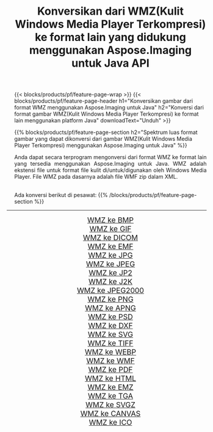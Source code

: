 ﻿---
title: Konversikan dari WMZ(Kulit Windows Media Player Terkompresi) ke format lain yang didukung menggunakan Aspose.Imaging untuk Java API 
weight: 3920
url: /id/java/conversion/from/wmz/ 
lang: id
langdirlevel: 2
locales: zh-hans,ja,it,ru,de,es,fr,nl,id,lt,pl,pt,vi,tr,ko,zh-hant,ar,hi,th,sv,cs,uk,he
description: Aspose.Imaging dapat dengan mudah mengonversi dari WMZ(Kulit Windows Media Player Terkompresi) ke format lain menggunakan platform Java
---

{{< blocks/products/pf/feature-page-wrap >}}
{{< blocks/products/pf/feature-page-header h1="Konversikan gambar dari format WMZ menggunakan Aspose.Imaging untuk Java" h2="Konversi dari format gambar WMZ(Kulit Windows Media Player Terkompresi) ke format lain menggunakan platform Java" downloadText="Unduh" >}}


{{% blocks/products/pf/feature-page-section  h2="Spektrum luas format gambar yang dapat dikonversi dari gambar WMZ(Kulit Windows Media Player Terkompresi) menggunakan Aspose.Imaging untuk Java" %}}
<p align=justify>Anda dapat secara terprogram mengonversi dari format WMZ ke format lain yang tersedia menggunakan
Aspose.Imaging untuk Java. WMZ adalah ekstensi file untuk format file kulit di/untuk/digunakan oleh Windows Media Player. File WMZ pada dasarnya adalah file WMF zip dalam XML.</p>
<br/>
Ada konversi berikut di pesawat:
{{% /blocks/products/pf/feature-page-section %}}
<div class="container-fluid productfamilypage bg-gray">
    <div class="convertypes bg-gray agp-content section">
        <div class="container">
		<hr style="margin-left:-20px;"/>
		<div class="row other-converters" style="gap: 10px;font-size: 19px;text-align:center;">
		    <div class='col-md-2 other-converter remove-lp remove-rp'><a href="/imaging/id/java/conversion/wmz-to-bmp/" style="padding:15px;">WMZ ke BMP</a></div><div class='col-md-2 other-converter remove-lp remove-rp'><a href="/imaging/id/java/conversion/wmz-to-gif/" style="padding:15px;">WMZ ke GIF</a></div><div class='col-md-2 other-converter remove-lp remove-rp'><a href="/imaging/id/java/conversion/wmz-to-dicom/" style="padding:15px;">WMZ ke DICOM</a></div><div class='col-md-2 other-converter remove-lp remove-rp'><a href="/imaging/id/java/conversion/wmz-to-emf/" style="padding:15px;">WMZ ke EMF</a></div><div class='col-md-2 other-converter remove-lp remove-rp'><a href="/imaging/id/java/conversion/wmz-to-jpg/" style="padding:15px;">WMZ ke JPG</a></div><div class='col-md-2 other-converter remove-lp remove-rp'><a href="/imaging/id/java/conversion/wmz-to-jpeg/" style="padding:15px;">WMZ ke JPEG</a></div><div class='col-md-2 other-converter remove-lp remove-rp'><a href="/imaging/id/java/conversion/wmz-to-jp2/" style="padding:15px;">WMZ ke JP2</a></div><div class='col-md-2 other-converter remove-lp remove-rp'><a href="/imaging/id/java/conversion/wmz-to-j2k/" style="padding:15px;">WMZ ke J2K</a></div><div class='col-md-2 other-converter remove-lp remove-rp'><a href="/imaging/id/java/conversion/wmz-to-jpeg2000/" style="padding:15px;">WMZ ke JPEG2000</a></div><div class='col-md-2 other-converter remove-lp remove-rp'><a href="/imaging/id/java/conversion/wmz-to-png/" style="padding:15px;">WMZ ke PNG</a></div><div class='col-md-2 other-converter remove-lp remove-rp'><a href="/imaging/id/java/conversion/wmz-to-apng/" style="padding:15px;">WMZ ke APNG</a></div><div class='col-md-2 other-converter remove-lp remove-rp'><a href="/imaging/id/java/conversion/wmz-to-psd/" style="padding:15px;">WMZ ke PSD</a></div><div class='col-md-2 other-converter remove-lp remove-rp'><a href="/imaging/id/java/conversion/wmz-to-dxf/" style="padding:15px;">WMZ ke DXF</a></div><div class='col-md-2 other-converter remove-lp remove-rp'><a href="/imaging/id/java/conversion/wmz-to-svg/" style="padding:15px;">WMZ ke SVG</a></div><div class='col-md-2 other-converter remove-lp remove-rp'><a href="/imaging/id/java/conversion/wmz-to-tiff/" style="padding:15px;">WMZ ke TIFF</a></div><div class='col-md-2 other-converter remove-lp remove-rp'><a href="/imaging/id/java/conversion/wmz-to-webp/" style="padding:15px;">WMZ ke WEBP</a></div><div class='col-md-2 other-converter remove-lp remove-rp'><a href="/imaging/id/java/conversion/wmz-to-wmf/" style="padding:15px;">WMZ ke WMF</a></div><div class='col-md-2 other-converter remove-lp remove-rp'><a href="/imaging/id/java/conversion/wmz-to-pdf/" style="padding:15px;">WMZ ke PDF</a></div><div class='col-md-2 other-converter remove-lp remove-rp'><a href="/imaging/id/java/conversion/wmz-to-html/" style="padding:15px;">WMZ ke HTML</a></div><div class='col-md-2 other-converter remove-lp remove-rp'><a href="/imaging/id/java/conversion/wmz-to-emz/" style="padding:15px;">WMZ ke EMZ</a></div><div class='col-md-2 other-converter remove-lp remove-rp'><a href="/imaging/id/java/conversion/wmz-to-tga/" style="padding:15px;">WMZ ke TGA</a></div><div class='col-md-2 other-converter remove-lp remove-rp'><a href="/imaging/id/java/conversion/wmz-to-svgz/" style="padding:15px;">WMZ ke SVGZ</a></div><div class='col-md-2 other-converter remove-lp remove-rp'><a href="/imaging/id/java/conversion/wmz-to-canvas/" style="padding:15px;">WMZ ke CANVAS</a></div><div class='col-md-2 other-converter remove-lp remove-rp'><a href="/imaging/id/java/conversion/wmz-to-ico/" style="padding:15px;">WMZ ke ICO</a></div>
                </div>
        </div>
    </div>
</div>
<br/>

